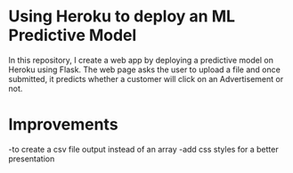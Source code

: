 # Using Heroku to deploy an ML Predictive Model

In this repository, I create a web app by deploying a predictive model on Heroku using Flask.
The web page asks the user to upload a file and once submitted, it predicts whether a customer will click on an Advertisement or not.


# Improvements
-to create a csv file output instead of an array
-add css styles for a better presentation
